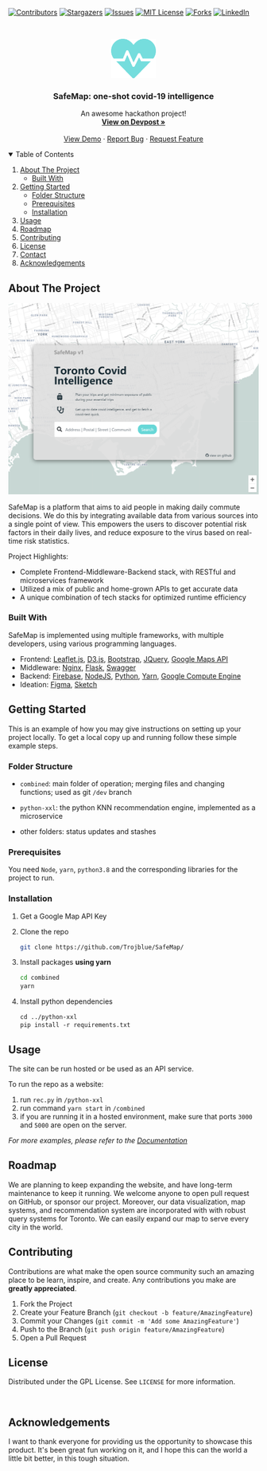 [![Contributors][contributors-shield]][contributors-url]
[![Stargazers][stars-shield]][stars-url]
[![Issues][issues-shield]][issues-url]
[![MIT License][license-shield]][license-url]
[![Forks][forks-shield]][forks-url]
[![LinkedIn][linkedin-shield]][linkedin-url]

<!--
*** I'm using markdown "reference style" links for readability.
*** Reference links are enclosed in brackets [ ] instead of parentheses ( ).
-->



<!-- PROJECT LOGO -->
<br />

<p align="center">
  <a href="https://github.com/Trojblue/SafeMap">
    <img src="docs/img/logo.png" alt="Logo" width="90" height="79">
  </a>

  <h3 align="center">SafeMap: one-shot covid-19 intelligence</h3>

  <p align="center">
    An awesome hackathon project!
    <br />
    <a href="https://devpost.com/software/safemap-jfxy7r?ref_content=user-portfolio&ref_feature=in_progress"><strong>View on Devpost »</strong></a>
    <br />
    <br />
    <a href="http://map.gkd.icu">View Demo</a>
    ·
    <a href="https://github.com/Trojblue/SafeMap/issues">Report Bug</a>
    ·
    <a href="https://github.com/Trojblue/SafeMap/issues">Request Feature</a>
  </p>

</p>



<!-- TABLE OF CONTENTS -->

<details open="open">
  <summary>Table of Contents</summary>
  <ol>
    <li>
      <a href="#about-the-project">About The Project</a>
      <ul>
        <li><a href="#built-with">Built With</a></li>
      </ul>
    </li>
    <li>
      <a href="#getting-started">Getting Started</a>
      <ul>
        <li><a href="#Folder Structure">Folder Structure</a></li>
        <li><a href="#prerequisites">Prerequisites</a></li>
        <li><a href="#installation">Installation</a></li>
      </ul>
    </li>
    <li><a href="#usage">Usage</a></li>
    <li><a href="#roadmap">Roadmap</a></li>
    <li><a href="#contributing">Contributing</a></li>
    <li><a href="#license">License</a></li>
    <li><a href="#contact">Contact</a></li>
    <li><a href="#acknowledgements">Acknowledgements</a></li>
  </ol>
</details>




<!-- ABOUT THE PROJECT -->
## About The Project

[![Product Name Screen Shot][product-screenshot]](http://map.gkd.icu)

SafeMap is a platform that aims to aid people in making daily commute decisions. We do this by integrating available data from various sources into a single point of view. This empowers the users to discover potential risk factors in their daily lives, and reduce exposure to the virus based on real-time risk statistics.

Project Highlights:
* Complete Frontend-Middleware-Backend stack, with RESTful and microservices framework
* Utilized a mix of public and home-grown APIs to get accurate data
* A unique combination of tech stacks for optimized runtime efficiency



### Built With

SafeMap is implemented using multiple frameworks, with multiple developers, using various programming languages.

- Frontend: [Leaflet.js](), [D3.js](), [Bootstrap](https://getbootstrap.com), [JQuery](https://jquery.com), [Google Maps API]()
- Middleware:  [Nginx](), [Flask](), [Swagger]()
- Backend: [Firebase](), [NodeJS](https://nodejs.dev/), [Python](), [Yarn](), [Google Compute Engine]()
- Ideation: [Figma](), [Sketch]()



<!-- GETTING STARTED -->

## Getting Started

This is an example of how you may give instructions on setting up your project locally.
To get a local copy up and running follow these simple example steps.

### Folder Structure

- `combined`: main folder of operation;  merging files and changing functions; used as git `/dev` branch

- `python-xxl`: the python KNN recommendation engine, implemented as a microservice
- other folders: status updates and stashes

### Prerequisites

You need `Node`, `yarn`, `python3.8` and the corresponding libraries for the project to run. 


### Installation

1. Get a Google Map API Key 
2. Clone the repo
   ```sh
   git clone https://github.com/Trojblue/SafeMap/
   ```
3. Install packages **using yarn**
   
   ```sh
   cd combined
   yarn
   ```
4. Install python dependencies
   ```JS
   cd ../python-xxl
   pip install -r requirements.txt
   ```



<!-- USAGE EXAMPLES -->
## Usage

The site can be run hosted or be used as an API service.

To run the repo as a website:

1. run `rec.py` in `/python-xxl`
2. run command `yarn start` in `/combined`
3. if you are running it in a hosted environment, make sure that ports `3000` and `5000` are open on the server.



_For more examples, please refer to the [Documentation](combined/readme.md)_



<!-- ROADMAP -->

## Roadmap

We are planning to keep expanding the website, and have long-term maintenance to keep it running. We welcome anyone to open pull request on GitHub, or sponsor our project. Moreover, our data visualization, map systems, and recommendation system are incorporated with with robust query systems for Toronto. We can easily expand our map to serve every city in the world.



<!-- CONTRIBUTING -->
## Contributing

Contributions are what make the open source community such an amazing place to be learn, inspire, and create. Any contributions you make are **greatly appreciated**.

1. Fork the Project
2. Create your Feature Branch (`git checkout -b feature/AmazingFeature`)
3. Commit your Changes (`git commit -m 'Add some AmazingFeature'`)
4. Push to the Branch (`git push origin feature/AmazingFeature`)
5. Open a Pull Request



<!-- LICENSE -->
## License

Distributed under the GPL License. See `LICENSE` for more information.

<br>


## Acknowledgements

I want to thank everyone for providing us the opportunity to showcase this product. It's been great fun working on it, and I hope this can the world a little bit better, in this tough situation.





<!-- MARKDOWN LINKS & IMAGES -->
<!-- https://www.markdownguide.org/basic-syntax/#reference-style-links -->
[contributors-shield]: https://img.shields.io/github/contributors/trojblue/SafeMap.svg?style=for-the-badge
[contributors-url]: https://github.com/Trojblue/SafeMap/graphs/contributors
[forks-shield]: https://img.shields.io/github/forks/trojblue/SafeMap.svg?style=for-the-badge
[forks-url]: https://github.com/Trojblue/SafeMap/network/members
[stars-shield]: https://img.shields.io/github/stars/trojblue/SafeMap.svg?style=for-the-badge
[stars-url]: https://github.com/trojblue/SafeMap.svg/stargazers
[issues-shield]: https://img.shields.io/github/issues/trojblue/SafeMap.svg?style=for-the-badge
[issues-url]: https://github.com/trojblue/SafeMap/issues
[license-shield]: https://img.shields.io/github/license/trojblue/SafeMap.svg?style=for-the-badge
[license-url]: https://github.com/Trojblue/SafeMap/blob/main/LICENSE
[linkedin-shield]: https://img.shields.io/badge/-LinkedIn-black.svg?style=for-the-badge&logo=linkedin&colorB=555
[linkedin-url]: https://www.linkedin.com/in/xinlei-andrew-xu-0b12ba181/
[product-screenshot]: docs/img/homepage.png






